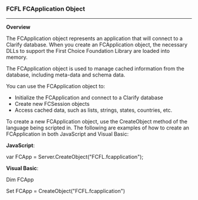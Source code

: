 ### FCFL FCApplication Object

---

**Overview**

The FCApplication object represents an application that will connect to a Clarify database. When you create an FCApplication object, the necessary DLLs to support the First Choice Foundation Library are loaded into memory.

The FCApplication object is used to manage cached information from the database, including meta-data and schema data.

You can use the FCApplication object to:

*   Initialize the FCApplication and connect to a Clarify database
*   Create new FCSession objects
*   Access cached data, such as lists, strings, states, countries, etc.

To create a new FCApplication object, use the CreateObject method of the language being scripted in. The following are examples of how to create an FCApplication in both JavaScript and Visual Basic:

**JavaScript**:

var FCApp = Server.CreateObject("FCFL.fcapplication");

**Visual Basic**:

Dim FCApp

Set FCApp = CreateObject("FCFL.fcapplication")